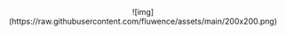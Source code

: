 <div style="text-align:center">
  ![img](https://raw.githubusercontent.com/fluwence/assets/main/200x200.png)
</div>
